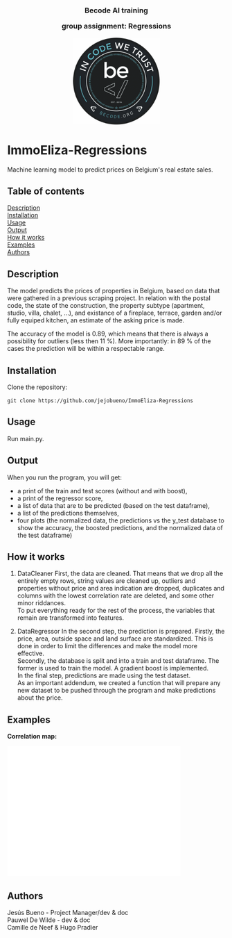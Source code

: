 <div align = "center">

<h3>Becode AI training

group assignment: Regressions</h3>


<img width = "200" src = /assets/BeCode_Logo.png>
</div>

# ImmoEliza-Regressions
Machine learning model to predict prices on Belgium's real estate sales.

## Table of contents
[Description](#Description)  
[Installation](#Installation)  
[Usage](#Usage)  
[Output](#Output)  
[How it works](#How-it-works)  
[Examples](#Examples)  
[Authors](#Authors)

## Description
The model predicts the prices of properties in Belgium, based on data that were gathered in a previous scraping project.
In relation with the postal code, the state of the construction, the property subtype (apartment, studio, villa, chalet, ...),
and existance of a fireplace, terrace, garden and/or fully equiped kitchen, an estimate of the asking price is made.

The accuracy of the model is 0.89, which means that there is always a possibility for outliers (less then 11 %). More importantly: in 89 %
of the cases the prediction will be within a respectable range.

## Installation
Clone the repository:
```
git clone https://github.com/jejobueno/ImmoEliza-Regressions
``` 

## Usage
Run main.py.

## Output
When you run the program, you will get: 

- a print of the train and test scores (without and with boost),
- a print of the regressor score,
- a list of data that are to be predicted (based on the test dataframe),
- a list of the predictions themselves,
- four plots (the normalized data, the predictions vs the y_test database to show the accuracy, 
the boosted predictions, and the normalized data of the test dataframe)

## How it works
1. DataCleaner
First, the data are cleaned. That means that we drop all the entirely empty rows, string values
are cleaned up, outliers and properties without price and area indication are dropped, duplicates
and columns with the lowest correlation rate are deleted, and some other minor riddances.  
  To put everything ready for the rest of the process, the variables that remain are transformed into
features.

2. DataRegressor
In the second step, the prediction is prepared. Firstly, the price, area, outside space and land
surface are standardized. This is done in order to limit the differences and make the model more
effective.  
  Secondly, the database is split and into a train and test dataframe. The former is used to train the
model. A gradient boost is implemented.  
In the final step, predictions are made using the test dataset.  
  As an important addendum, we created a function that will prepare any new dataset to be pushed through
the program and make predictions about the price.

## Examples

**Correlation map:**

<img width = "400" src = /assets/Correlation%20map.png> 

## Authors
Jesús Bueno - Project Manager/dev & doc  
Pauwel De Wilde - dev & doc  
Camille de Neef & Hugo Pradier